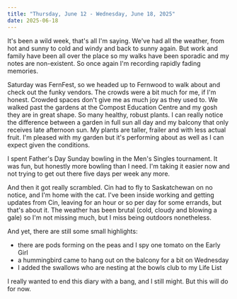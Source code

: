 ```yaml
---
title: "Thursday, June 12 - Wednesday, June 18, 2025"
date: 2025-06-18
---
```


It's been a wild week, that's all I'm saying.  We've had all the weather, from hot and sunny to cold and windy and back to sunny again.  But work and family have been all over the place so my walks have been sporadic and my notes are non-existent.  So once again I'm recording rapidly fading memories.

Saturday was FernFest, so we headed up to Fernwood to walk about and check out the funky vendors.  The crowds were a bit much for me, if I'm honest.  Crowded spaces don't give me as much joy as they used to.  We walked past the gardens at the Compost Education Centre and my gosh they are in great shape.  So many healthy, robust plants.  I can really notice the difference between a garden in full sun all day and my balcony that only receives late afternoon sun.  My plants are taller, frailer and with less actual fruit.  I'm pleased with my garden but it's performing about as well as I can expect given the conditions.

I spent Father's Day Sunday bowling in the Men's Singles tournament.  It was fun, but honestly more bowling than I need.  I'm taking it easier now and not trying to get out there five days per week any more.

And then it got really scrambled.  Cin had to fly to Saskatchewan on no notice, and I'm home with the cat.  I've been inside working and getting updates from Cin, leaving for an hour or so per day for some errands, but that's about it.  The weather has been brutal (cold, cloudy and blowing a gale) so I'm not missing much, but I miss being outdoors nonetheless.

And yet, there are still some small highlights:

- there are pods forming on the peas and I spy one tomato on the Early Girl
- a hummingbird came to hang out on the balcony for a bit on Wednesday
- I added the swallows who are nesting at the bowls club to my Life List

I really wanted to end this diary with a bang, and I still might.  But this will do for now.